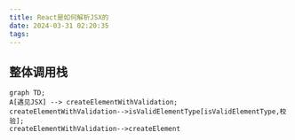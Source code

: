 ```yaml
---
title: React是如何解析JSX的
date: 2024-03-31 02:20:35
tags:
---
```










## 整体调用栈

```mermaid
graph TD;
A[遇见JSX] --> createElementWithValidation;
createElementWithValidation-->isValidElementType[isValidElementType,校验];
createElementWithValidation-->createElement
```

